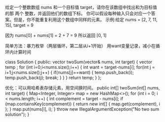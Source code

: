 给定一个整数数组 nums 和一个目标值 target，请你在该数组中找出和为目标值的那 两个 整数，并返回他们的数组下标。
你可以假设每种输入只会对应一个答案。但是，你不能重复利用这个数组中同样的元素。
示例:给定 nums = [2, 7, 11, 15], target = 9

因为 nums[0] + nums[1] = 2 + 7 = 9
所以返回 [0, 1]

简单方法：暴力枚举（两层循环，第二层从i+1开始） 用want变量记录，减小在循环内计算时间

class Solution {
public:
    vector<int> twoSum(vector<int>& nums, int target) {
        vector<int> temp ;
    for (int i=0;i<nums.size();i++)
    {
        int want = target-nums[i];
        for(int j = i+1;j<nums.size();j++)
        {
            if(nums[j]==want)
            {
                temp.push_back(i);
                temp.push_back(j);
                break;
            }
        }
    }
        return temp;
    }
};

优化：可以用哈希表存储元素，用空间换时间。
public int[] twoSum(int[] nums, int target) {
    Map<Integer, Integer> map = new HashMap<>();
    for (int i = 0; i < nums.length; i++) {
        int complement = target - nums[i];
        if (map.containsKey(complement)) {
            return new int[] { map.get(complement), i };
        }
        map.put(nums[i], i);
    }
    throw new IllegalArgumentException("No two sum solution");
}
